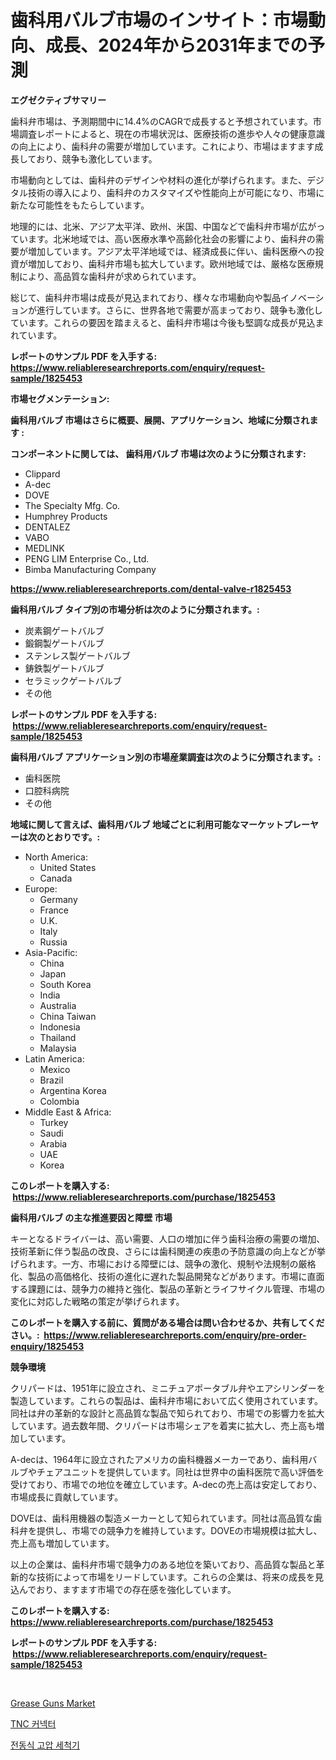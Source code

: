 <p><h1>歯科用バルブ市場のインサイト：市場動向、成長、2024年から2031年までの予測</h1></p><p><strong>エグゼクティブサマリー</strong></p>
<p><p>歯科弁市場は、予測期間中に14.4%のCAGRで成長すると予想されています。市場調査レポートによると、現在の市場状況は、医療技術の進歩や人々の健康意識の向上により、歯科弁の需要が増加しています。これにより、市場はますます成長しており、競争も激化しています。</p><p>市場動向としては、歯科弁のデザインや材料の進化が挙げられます。また、デジタル技術の導入により、歯科弁のカスタマイズや性能向上が可能になり、市場に新たな可能性をもたらしています。</p><p>地理的には、北米、アジア太平洋、欧州、米国、中国などで歯科弁市場が広がっています。北米地域では、高い医療水準や高齢化社会の影響により、歯科弁の需要が増加しています。アジア太平洋地域では、経済成長に伴い、歯科医療への投資が増加しており、歯科弁市場も拡大しています。欧州地域では、厳格な医療規制により、高品質な歯科弁が求められています。</p><p>総じて、歯科弁市場は成長が見込まれており、様々な市場動向や製品イノベーションが進行しています。さらに、世界各地で需要が高まっており、競争も激化しています。これらの要因を踏まえると、歯科弁市場は今後も堅調な成長が見込まれています。</p></p>
<p><strong>レポートのサンプル PDF を入手する: <a href="https://www.reliableresearchreports.com/enquiry/request-sample/1825453">https://www.reliableresearchreports.com/enquiry/request-sample/1825453</a></strong></p>
<p><strong>市場セグメンテーション:</strong></p>
<p><strong> 歯科用バルブ 市場はさらに概要、展開、アプリケーション、地域に分類されます :</strong></p>
<p><strong>コンポーネントに関しては、 歯科用バルブ 市場は次のように分類されます: &nbsp;</strong></p>
<p><ul><li>Clippard</li><li>A-dec</li><li>DOVE</li><li>The Specialty Mfg. Co.</li><li>Humphrey Products</li><li>DENTALEZ</li><li>VABO</li><li>MEDLINK</li><li>PENG LIM Enterprise Co., Ltd.</li><li>Bimba Manufacturing Company</li></ul></p>
<p><strong><a href="https://www.reliableresearchreports.com/dental-valve-r1825453">https://www.reliableresearchreports.com/dental-valve-r1825453</a></strong></p>
<p><strong> 歯科用バルブ タイプ別の市場分析は次のように分類されます。:</strong></p>
<p><ul><li>炭素鋼ゲートバルブ</li><li>鍛鋼製ゲートバルブ</li><li>ステンレス製ゲートバルブ</li><li>鋳鉄製ゲートバルブ</li><li>セラミックゲートバルブ</li><li>その他</li></ul></p>
<p><strong>レポートのサンプル PDF を入手する: &nbsp;<a href="https://www.reliableresearchreports.com/enquiry/request-sample/1825453">https://www.reliableresearchreports.com/enquiry/request-sample/1825453</a></strong></p>
<p><strong> 歯科用バルブ アプリケーション別の市場産業調査は次のように分類されます。:</strong></p>
<p><ul><li>歯科医院</li><li>口腔科病院</li><li>その他</li></ul></p>
<p><strong>地域に関して言えば、歯科用バルブ 地域ごとに利用可能なマーケットプレーヤーは次のとおりです。:</strong></p>
<p><ul>
    <li>
        North America:
        <ul>
            <li>United States</li>
            <li>Canada</li>
        </ul>
    </li>
    <li>
        Europe:
        <ul>
            <li>Germany</li>
            <li>France</li>
            <li>U.K.</li>
            <li>Italy</li>
            <li>Russia</li>
        </ul>
    </li>
    <li>
        Asia-Pacific:
        <ul>
            <li>China</li>
            <li>Japan</li>
            <li>South Korea</li>
            <li>India</li>
            <li>Australia</li>
            <li>China Taiwan</li>
            <li>Indonesia</li>
            <li>Thailand</li>
            <li>Malaysia</li>
        </ul>
    </li>
    <li>
        Latin America:
        <ul>
            <li>Mexico</li>
            <li>Brazil</li>
            <li>Argentina Korea</li>
            <li>Colombia</li>
        </ul>
    </li>
    <li>
        Middle East & Africa:
        <ul>
            <li>Turkey</li>
            <li>Saudi</li>
            <li>Arabia</li>
            <li>UAE</li>
            <li>Korea</li>
        </ul>
    </li>
    </ul></p>
<p><strong>このレポートを購入する: &nbsp;<a href="https://www.reliableresearchreports.com/purchase/1825453">https://www.reliableresearchreports.com/purchase/1825453</a></strong></p>
<p><strong>歯科用バルブ の主な推進要因と障壁 市場</strong></p>
<p><p>キーとなるドライバーは、高い需要、人口の増加に伴う歯科治療の需要の増加、技術革新に伴う製品の改良、さらには歯科関連の疾患の予防意識の向上などが挙げられます。一方、市場における障壁には、競争の激化、規制や法規制の厳格化、製品の高価格化、技術の進化に遅れた製品開発などがあります。市場に直面する課題には、競争力の維持と強化、製品の革新とライフサイクル管理、市場の変化に対応した戦略の策定が挙げられます。</p></p>
<p><strong>このレポートを購入する前に、質問がある場合は問い合わせるか、共有してください。:&nbsp; <a href="https://www.reliableresearchreports.com/enquiry/pre-order-enquiry/1825453">https://www.reliableresearchreports.com/enquiry/pre-order-enquiry/1825453</a></strong></p>
<p><strong>競争環境</strong></p>
<p><p>クリパードは、1951年に設立され、ミニチュアポータブル弁やエアシリンダーを製造しています。これらの製品は、歯科弁市場において広く使用されています。同社は弁の革新的な設計と高品質な製品で知られており、市場での影響力を拡大しています。過去数年間、クリパードは市場シェアを着実に拡大し、売上高も増加しています。</p><p>A-decは、1964年に設立されたアメリカの歯科機器メーカーであり、歯科用バルブやチェアユニットを提供しています。同社は世界中の歯科医院で高い評価を受けており、市場での地位を確立しています。A-decの売上高は安定しており、市場成長に貢献しています。</p><p>DOVEは、歯科用機器の製造メーカーとして知られています。同社は高品質な歯科弁を提供し、市場での競争力を維持しています。DOVEの市場規模は拡大し、売上高も増加しています。</p><p>以上の企業は、歯科弁市場で競争力のある地位を築いており、高品質な製品と革新的な技術によって市場をリードしています。これらの企業は、将来の成長を見込んでおり、ますます市場での存在感を強化しています。</p></p>
<p><strong>このレポートを購入する: &nbsp; <a href="https://www.reliableresearchreports.com/purchase/1825453">https://www.reliableresearchreports.com/purchase/1825453</a></strong></p>
<p><strong>レポートのサンプル PDF を入手する: &nbsp;<a href="https://www.reliableresearchreports.com/enquiry/request-sample/1825453">https://www.reliableresearchreports.com/enquiry/request-sample/1825453</a></strong><strong></strong></p>
<p>&nbsp;</p>
<p><p><a href="https://github.com/santosh758595/Market-Research-Report-List-4/blob/main/grease-guns-market.md">Grease Guns Market</a></p><p><a href="https://medium.com/@tedbernhard1944/tnc-%EC%BB%A4%EB%84%A5%ED%84%B0-%EC%8B%9C%EC%9E%A5-%EA%B2%BD%EC%9F%81-%EB%B6%84%EC%84%9D-%EC%8B%9C%EC%9E%A5-%EB%8F%99%ED%96%A5-%EB%B0%8F-2031%EB%85%84%EA%B9%8C%EC%A7%80%EC%9D%98-%EC%98%88%EC%B8%A1-d7508e50b655">TNC 커넥터</a></p><p><a href="https://github.com/lzuwsfreyoq70/Market-Research-Report-List-1/blob/main/447599129057.md">전동식 고압 세척기</a></p></p>